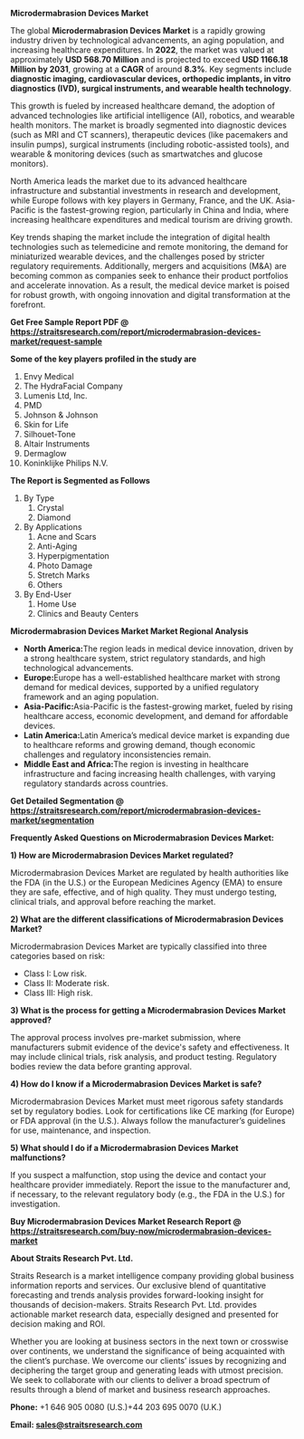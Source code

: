 <p><strong>Microdermabrasion Devices Market</strong></p>
<p>The global <strong>Microdermabrasion Devices Market</strong> is a rapidly growing industry driven by technological advancements, an aging population, and increasing healthcare expenditures. In <strong>2022</strong>, the market was valued at approximately <strong>USD 568.70 Million</strong> and is projected to exceed <strong>USD 1166.18 Million</strong><strong> by 2031</strong>, growing at a <strong>CAGR</strong> of around <strong>8.3</strong><strong>%</strong>. Key segments include <strong>diagnostic imaging, cardiovascular devices, orthopedic implants, in vitro diagnostics (IVD), surgical instruments, and wearable health technology</strong>.</p>
<p>This growth is fueled by increased healthcare demand, the adoption of advanced technologies like artificial intelligence (AI), robotics, and wearable health monitors. The market is broadly segmented into diagnostic devices (such as MRI and CT scanners), therapeutic devices (like pacemakers and insulin pumps), surgical instruments (including robotic-assisted tools), and wearable &amp; monitoring devices (such as smartwatches and glucose monitors).</p>
<p>North America leads the market due to its advanced healthcare infrastructure and substantial investments in research and development, while Europe follows with key players in Germany, France, and the UK. Asia-Pacific is the fastest-growing region, particularly in China and India, where increasing healthcare expenditures and medical tourism are driving growth.</p>
<p>Key trends shaping the market include the integration of digital health technologies such as telemedicine and remote monitoring, the demand for miniaturized wearable devices, and the challenges posed by stricter regulatory requirements. Additionally, mergers and acquisitions (M&amp;A) are becoming common as companies seek to enhance their product portfolios and accelerate innovation. As a result, the medical device market is poised for robust growth, with ongoing innovation and digital transformation at the forefront.</p>
<p><strong>Get Free Sample Report PDF @ <a href=https://straitsresearch.com/report/microdermabrasion-devices-market/request-sample>https://straitsresearch.com/report/microdermabrasion-devices-market/request-sample</a></strong></p>
<div>
<div><strong>Some of the key players profiled in the study are</strong></div>
</div>
<p><ol>
<li>Envy Medical</li>
<li>The HydraFacial Company</li>
<li>Lumenis Ltd, Inc.</li>
<li>PMD</li>
<li>Johnson &amp; Johnson</li>
<li>Skin for Life</li>
<li>Silhouet-Tone</li>
<li>Altair Instruments</li>
<li>Dermaglow</li>
<li>Koninklijke Philips N.V.</li>
</ol></p>
<p><strong>The Report is Segmented as Follows</strong></p>
<p><ol>
<li>By Type
<ol>
<li>Crystal</li>
<li>Diamond</li>
</ol>
</li>
<li>By Applications
<ol>
<li>Acne and Scars</li>
<li>Anti-Aging</li>
<li>Hyperpigmentation</li>
<li>Photo Damage</li>
<li>Stretch Marks</li>
<li>Others</li>
</ol>
</li>
<li>By End-User
<ol>
<li>Home Use</li>
<li>Clinics and Beauty Centers</li>
</ol>
</li>
</ol></p>
<p><strong>Microdermabrasion Devices Market Market Regional Analysis</strong></p>
<ul>
<li><strong>North America:</strong>The region leads in medical device innovation, driven by a strong healthcare system, strict regulatory standards, and high technological advancements.</li>
<li><strong>Europe:</strong>Europe has a well-established healthcare market with strong demand for medical devices, supported by a unified regulatory framework and an aging population.</li>
<li><strong>Asia-Pacific:</strong>Asia-Pacific is the fastest-growing market, fueled by rising healthcare access, economic development, and demand for affordable devices.</li>
<li><strong>Latin America:</strong>Latin America&rsquo;s medical device market is expanding due to healthcare reforms and growing demand, though economic challenges and regulatory inconsistencies remain.</li>
<li><strong>Middle East and Africa:</strong>The region is investing in healthcare infrastructure and facing increasing health challenges, with varying regulatory standards across countries.</li>
</ul>
<p><strong>Get Detailed Segmentation @ <a href=https://straitsresearch.com/report/microdermabrasion-devices-market/segmentation>https://straitsresearch.com/report/microdermabrasion-devices-market/segmentation</a></strong></p>
<p><strong>Frequently Asked Questions on Microdermabrasion Devices Market:</strong></p>
<p><strong>1) How are Microdermabrasion Devices Market regulated?</strong></p>
<p>Microdermabrasion Devices Market are regulated by health authorities like the FDA (in the U.S.) or the European Medicines Agency (EMA) to ensure they are safe, effective, and of high quality. They must undergo testing, clinical trials, and approval before reaching the market.</p>
<p><strong>2) What are the different classifications of Microdermabrasion Devices Market?</strong></p>
<p>Microdermabrasion Devices Market are typically classified into three categories based on risk:</p>
<ul>
<li>Class I: Low risk.</li>
<li>Class II: Moderate risk.</li>
<li>Class III: High risk.</li>
</ul>
<p><strong>3) What is the process for getting a Microdermabrasion Devices Market approved?</strong></p>
<p>The approval process involves pre-market submission, where manufacturers submit evidence of the device's safety and effectiveness. It may include clinical trials, risk analysis, and product testing. Regulatory bodies review the data before granting approval.</p>
<p><strong>4) How do I know if a Microdermabrasion Devices Market is safe?</strong></p>
<p>Microdermabrasion Devices Market must meet rigorous safety standards set by regulatory bodies. Look for certifications like CE marking (for Europe) or FDA approval (in the U.S.). Always follow the manufacturer&rsquo;s guidelines for use, maintenance, and inspection.</p>
<p><strong>5) What should I do if a Microdermabrasion Devices Market malfunctions?</strong></p>
<p>If you suspect a malfunction, stop using the device and contact your healthcare provider immediately. Report the issue to the manufacturer and, if necessary, to the relevant regulatory body (e.g., the FDA in the U.S.) for investigation.</p>
<p><strong>Buy Microdermabrasion Devices Market Research Report @ <a href=https://straitsresearch.com/buy-now/microdermabrasion-devices-market>https://straitsresearch.com/buy-now/microdermabrasion-devices-market</a></strong></p>
<p><strong>About Straits Research Pvt. Ltd.</strong></p>
<p>Straits Research is a market intelligence company providing global business information reports and services. Our exclusive blend of quantitative forecasting and trends analysis provides forward-looking insight for thousands of decision-makers. Straits Research Pvt. Ltd. provides actionable market research data, especially designed and presented for decision making and ROI.</p>
<p>Whether you are looking at business sectors in the next town or crosswise over continents, we understand the significance of being acquainted with the client&rsquo;s purchase. We overcome our clients&rsquo; issues by recognizing and deciphering the target group and generating leads with utmost precision. We seek to collaborate with our clients to deliver a broad spectrum of results through a blend of market and business research approaches.</p>
<p><strong><strong>Phone:</strong></strong> +1 646 905 0080 (U.S.)+44 203 695 0070 (U.K.)</p>
<p><strong><strong>Email: </strong></strong><a href=mailto:sales@straitsresearch.com><strong><u><strong>sales@straitsresearch.com</strong></u></strong></a></p>

